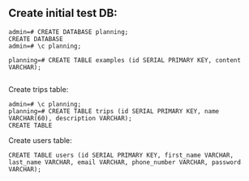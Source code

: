 
Create initial test DB:
-----
```
admin=# CREATE DATABASE planning;
CREATE DATABASE
admin=# \c planning;

planning=# CREATE TABLE examples (id SERIAL PRIMARY KEY, content VARCHAR);


```
Create trips table:
```
admin=# \c planning;
planning=# CREATE TABLE trips (id SERIAL PRIMARY KEY, name VARCHAR(60), description VARCHAR);
CREATE TABLE

```

Create users table:

```
CREATE TABLE users (id SERIAL PRIMARY KEY, first_name VARCHAR, last_name VARCHAR, email VARCHAR, phone_number VARCHAR, password VARCHAR);
```